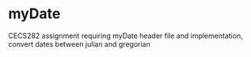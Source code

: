 # myDate
 CECS282 assignment requiring myDate header file and implementation, convert dates between julian and gregorian
